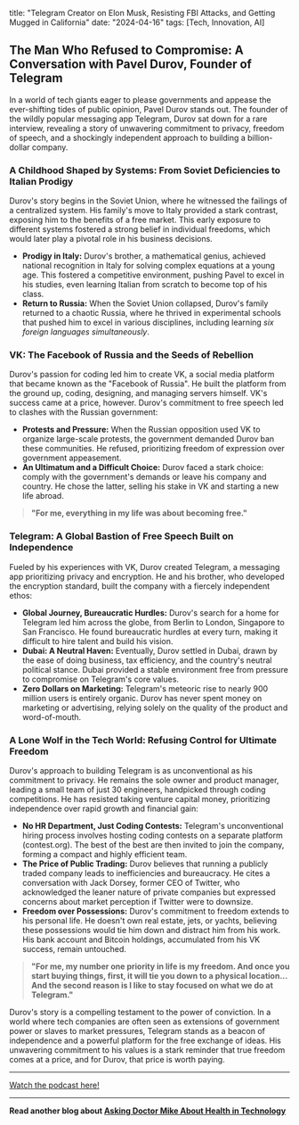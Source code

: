 

title: "Telegram Creator on Elon Musk, Resisting FBI Attacks, and Getting Mugged in California"
date: "2024-04-16"
tags: [Tech, Innovation, AI]


## The Man Who Refused to Compromise: A Conversation with Pavel Durov, Founder of Telegram

In a world of tech giants eager to please governments and appease the ever-shifting tides of public opinion, Pavel Durov stands out. The founder of the wildly popular messaging app Telegram, Durov sat down for a rare interview, revealing a story of unwavering commitment to privacy, freedom of speech, and a shockingly independent approach to building a billion-dollar company.

### A Childhood Shaped by Systems: From Soviet Deficiencies to Italian Prodigy

Durov's story begins in the Soviet Union, where he witnessed the failings of a centralized system.  His family's move to Italy provided a stark contrast, exposing him to the benefits of a free market. This early exposure to different systems fostered a strong belief in individual freedoms, which would later play a pivotal role in his business decisions.

* **Prodigy in Italy:**  Durov's brother, a mathematical genius, achieved national recognition in Italy for solving complex equations at a young age.  This fostered a competitive environment, pushing Pavel to excel in his studies, even learning Italian from scratch to become top of his class.
* **Return to Russia:**  When the Soviet Union collapsed, Durov's family returned to a chaotic Russia, where he thrived in experimental schools that pushed him to excel in various disciplines, including learning *six foreign languages simultaneously*. 

### VK: The Facebook of Russia and the Seeds of Rebellion

Durov's passion for coding led him to create VK, a social media platform that became known as the "Facebook of Russia". He built the platform from the ground up, coding, designing, and managing servers himself. VK's success came at a price, however. Durov's commitment to free speech led to clashes with the Russian government:

* **Protests and Pressure:**  When the Russian opposition used VK to organize large-scale protests, the government demanded Durov ban these communities. He refused, prioritizing freedom of expression over government appeasement.
* **An Ultimatum and a Difficult Choice:** Durov faced a stark choice: comply with the government's demands or leave his company and country.  He chose the latter, selling his stake in VK and starting a new life abroad.

> **"For me, everything in my life was about becoming free."**

### Telegram: A Global Bastion of Free Speech Built on Independence

Fueled by his experiences with VK, Durov created Telegram, a messaging app prioritizing privacy and encryption.  He and his brother, who developed the encryption standard, built the company with a fiercely independent ethos:

* **Global Journey, Bureaucratic Hurdles:**  Durov's search for a home for Telegram led him across the globe, from Berlin to London, Singapore to San Francisco.  He found bureaucratic hurdles at every turn, making it difficult to hire talent and build his vision.
* **Dubai: A Neutral Haven:**  Eventually, Durov settled in Dubai, drawn by the ease of doing business, tax efficiency, and the country's neutral political stance. Dubai provided a stable environment free from pressure to compromise on Telegram's core values.
* **Zero Dollars on Marketing:** Telegram's meteoric rise to nearly 900 million users is entirely organic.  Durov has never spent money on marketing or advertising, relying solely on the quality of the product and word-of-mouth.

### A Lone Wolf in the Tech World: Refusing Control for Ultimate Freedom

Durov's approach to building Telegram is as unconventional as his commitment to privacy. He remains the sole owner and product manager, leading a small team of just 30 engineers, handpicked through coding competitions.  He has resisted taking venture capital money, prioritizing independence over rapid growth and financial gain:

* **No HR Department, Just Coding Contests:** Telegram's unconventional hiring process involves hosting coding contests on a separate platform (contest.org). The best of the best are then invited to join the company, forming a compact and highly efficient team.
* **The Price of Public Trading:**  Durov believes that running a publicly traded company leads to inefficiencies and bureaucracy.  He cites a conversation with Jack Dorsey, former CEO of Twitter, who acknowledged the leaner nature of private companies but expressed concerns about market perception if Twitter were to downsize.
* **Freedom over Possessions:** Durov's commitment to freedom extends to his personal life. He doesn't own real estate, jets, or yachts, believing these possessions would tie him down and distract him from his work.  His bank account and Bitcoin holdings, accumulated from his VK success, remain untouched. 

>  **"For me, my number one priority in life is my freedom. And once you start buying things, first, it will tie you down to a physical location... And the second reason is I like to stay focused on what we do at Telegram."**

Durov's story is a compelling testament to the power of conviction. In a world where tech companies are often seen as extensions of government power or slaves to market pressures, Telegram stands as a beacon of independence and a powerful platform for the free exchange of ideas. His unwavering commitment to his values is a stark reminder that true freedom comes at a price, and for Durov, that price is worth paying.

---

<a href="https://youtube.com/watch?v=1Ut6RouSs0w" target="_blank">Watch the podcast here!</a>


---

**Read another blog about [Asking Doctor Mike About Health in Technology](./20230623-mikevarshavski-wvfrmpodcast)**
